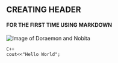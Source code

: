 ## CREATING HEADER
#### FOR THE FIRST TIME USING MARKDOWN

![Image of Doraemon and Nobita](https://th.bing.com/th/id/OIP.tmfa5CnxXEh0J5cNLNWVKwHaEK?pid=ImgDet&rs=1)

```
C++
cout<<"Hello World";
```
